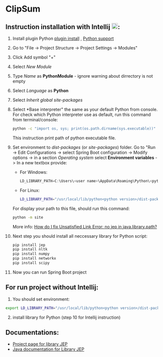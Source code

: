 # ClipSum

## Instruction installation with Intellij <a href="https://www.jetbrains.com/help/idea/getting-started.html"><img src="https://cdn3.emoji.gg/emojis/5827_intellij.png" width="20px" height="20px" alt="intellij logo"></a>:
1. Install plugin Python [plugin install](https://www.jetbrains.com/help/idea/managing-plugins.html) , [Python support](https://www.jetbrains.com/help/idea/plugin-overview.html)
2. Go to "File -> Project Structure -> Project Settings -> Modules"
3. Click Add symbol "+"
4. Select *New Module*
5. Type *Name* as **PythonModule** - ignore warning about dirrectory is not empty
6. Select *Language* as **Python**
7. Select *Inherit global site-packages*
8. Select *Base interpreter" the same as your default Python from console. For check which Python interpreter use as default, run this command from terminal/console:
    ```bash
    python -c "import os, sys; print(os.path.dirname(sys.executable))"
    ```
    This instruction print path of python executable file.
9. Set environment to *dist-packages* (or *site-packages*) folder. Go to "Run -> Edit Configurations -> select Spring Boot configuration -> Modify options -> in a section *Operating system* select **Environment variables** -> In a new textbox provide:
    * For Windows:
        ```PowerShell
        LD_LIBRARY_PATH=C:\Users\<user name>\AppData\Roaming\Python\<python version>\site-packages        
        ```
    * For Linux:
        ```bash
        LD_LIBRARY_PATH="/usr/local/lib/python<python version>/dist-packages"
        ```
    For display your path to this file, should run this command:
    ```bash
    python -m site
    ```

    More info: [How do I fix Unsatisfied Link Error: no jep in java.library.path?](https://github.com/ninia/jep/wiki/FAQ#how-do-i-fix-unsatisfied-link-error-no-jep-in-javalibrarypath)

10. Next step you should install all neccessary library for Python script:
    ```bash
    pip install jep
    pip install nltk
    pip install numpy
    pip install networkx
    pip install scipy
    ```

11. Now you can run Spring Boot project

## For run project without Intellij:
1. You should set environment:
```bash
export LD_LIBRARY_PATH="/usr/local/lib/python<python version>/dist-packages"$LD_LIBRARY_PATH
```
2. install library for Python (step 10 for Intellij instruction)

## Documentations:
- [Project page for library JEP](https://github.com/ninia/jep)
- [Java documentation for Library JEP](https://ninia.github.io/jep/javadoc/4.1/)

